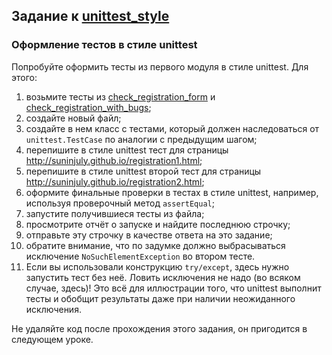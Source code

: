 ## Задание к [unittest_style](../solutions/unittest_style.py)

### Оформление тестов в стиле unittest

Попробуйте оформить тесты из первого модуля в стиле unittest. Для этого:

1) возьмите тесты из [check_registration_form](../check_registration_form.py) и
   [check_registration_with_bugs](../check_registration_with_bugz.py);
2) создайте новый файл;
3) создайте в нем класс с тестами, который должен наследоваться от `unittest.TestCase` по аналогии с предыдущим шагом;
4) перепишите в стиле unittest тест для страницы http://suninjuly.github.io/registration1.html;
5) перепишите в стиле unittest второй тест для страницы http://suninjuly.github.io/registration2.html;
6) оформите финальные проверки в тестах в стиле unittest, например, используя проверочный метод `assertEqual`;
7) запустите получившиеся тесты из файла;
8) просмотрите отчёт о запуске и найдите последнюю строчку;
9) отправьте эту строчку в качестве ответа на это задание;
10) обратите внимание, что по задумке должно выбрасываться исключение `NoSuchElementException` во втором тесте.
11) Если вы использовали конструкцию `try/except`, здесь нужно запустить тест без неё. Ловить исключения не надо
    (во всяком случае, здесь)! Это всё для иллюстрации того, что unittest выполнит тесты и обобщит результаты даже при
    наличии неожиданного исключения.

Не удаляйте код после прохождения этого задания, он пригодится в следующем уроке.
